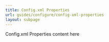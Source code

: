 ```yaml
---
title: Config.xml Properties
url: guides/configure/config-xml-properties
layout: subpage
---
```


Config.xml Properties content here
